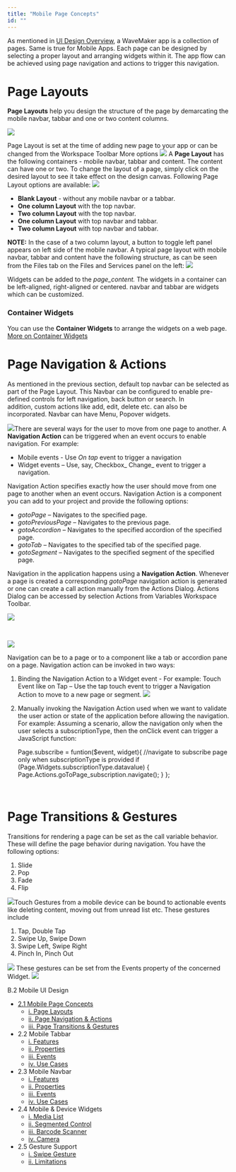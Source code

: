 ```yaml
---
title: "Mobile Page Concepts"
id: ""
---
```


As mentioned in [UI Design Overview](/learn/app-development/ui-design/design-overview/), a WaveMaker app is a collection of pages. Same is true for Mobile Apps. Each page can be designed by selecting a proper layout and arranging widgets within it. The app flow can be achieved using page navigation and actions to trigger this navigation.

# Page Layouts

**Page Layouts** help you design the structure of the page by demarcating the mobile navbar, tabbar and one or two content columns.

[![](./assets/page_layout_concept_mobile.png)](./assets/page_layout_concept_mobile.png)

Page Layout is set at the time of adding new page to your app or can be changed from the Workspace Toolbar More options [![](./assets/mobile_layout_change.png)](./assets/mobile_layout_change.png) A **Page Layout** has the following containers - mobile navbar, tabbar and content. The content can have one or two. To change the layout of a page, simply click on the desired layout to see it take effect on the design canvas. Following Page Layout options are available: [![](./assets/page_layout_mobile.png)](./assets/page_layout_mobile.png)

- **Blank Layout** - without any mobile navbar or a tabbar.
- **One column Layout** with the top navbar.
- **Two column Layout** with the top navbar.
- **One column Layout** with top navbar and tabbar.
- **Two column Layout** with top navbar and tabbar.

**NOTE:** In the case of a two column layout, a button to toggle left panel appears on left side of the mobile navbar. A typical page layout with mobile navbar, tabbar and content have the following structure, as can be seen from the Files tab on the Files and Services panel on the left: [![](./assets/page_layout_files_mobile.png)](./assets/page_layout_files_mobile.png)

Widgets can be added to the _page\_content._ The widgets in a container can be left-aligned, right-aligned or centered. navbar and tabbar are widgets which can be customized.

### Container Widgets

You can use the **Container Widgets** to arrange the widgets on a web page. [More on Container Widgets](/learn/app-development/widgets/widget-library/#container)

# Page Navigation & Actions

As mentioned in the previous section, default top navbar can be selected as part of the Page Layout. This Navbar can be configured to enable pre-defined controls for left navigation, back button or search. In addition, custom actions like add, edit, delete etc. can also be incorporated. Navbar can have Menu, Popover widgets.

[![](./assets/page_navigation_mobile.png)](./assets/page_navigation_mobile.png)There are several ways for the user to move from one page to another. A **Navigation Action** can be triggered when an event occurs to enable navigation. For example:

- Mobile events - Use _On tap_ event to trigger a navigation
- Widget events – Use, say, Checkbox_ Change_ event to trigger a navigation.

Navigation Action specifies exactly how the user should move from one page to another when an event occurs. Navigation Action is a component you can add to your project and provide the following options:

- _gotoPage_ – Navigates to the specified page.
- _gotoPreviousPage_ – Navigates to the previous page.
- _gotoAccordion_ – Navigates to the specified accordion of the specified page.
- _gotoTab_ – Navigates to the specified tab of the specified page.
- _gotoSegment_ – Navigates to the specified segment of the specified page.

Navigation in the application happens using a **Navigation Action**. Whenever a page is created a corresponding _gotoPage_ navigation action is generated or one can create a call action manually from the Actions Dialog. Actions Dialog can be accessed by selection Actions from Variables Workspace Toolbar.

[![](./assets/action_sel_mobile.png)](./assets/action_sel_mobile.png)

 

[![](./assets/action_new_mobile.png)](./assets/action_new_mobile.png)

Navigation can be to a page or to a component like a tab or accordion pane on a page. Navigation action can be invoked in two ways:

1. Binding the Navigation Action to a Widget event - For example: Touch Event like on Tap – Use the tap touch event to trigger a Navigation Action to move to a new page or segment. [![](./assets/action_event_mobile.png)](./assets/action_event_mobile.png)
2. Manually invoking the Navigation Action used when we want to validate the user action or state of the application before allowing the navigation. For example: Assuming a scenario, allow the navigation only when the user selects a subscriptionType, then the onClick event can trigger a JavaScript function:
    
    Page.subscribe = funtion($event, widget){
      //navigate to subscribe page only when subscriptionType is provided
      if (Page.Widgets.subscriptionType.datavalue) {
          Page.Actions.goToPage\_subscription.navigate();
       }
     };
    
     

# Page Transitions & Gestures

Transitions for rendering a page can be set as the call variable behavior. These will define the page behavior during navigation. You have the following options:

1. Slide
2. Pop
3. Fade
4. Flip

[![](./assets/call_trans_mobile.png)](./assets/call_trans_mobile.png)Touch Gestures from a mobile device can be bound to actionable events like deleting content, moving out from unread list etc. These gestures include

1. Tap, Double Tap
2. Swipe Up, Swipe Down
3. Swipe Left, Swipe Right
4. Pinch In, Pinch Out

[![](./assets/page_gestures_mobile.png)](./assets/page_gestures_mobile.png) These gestures can be set from the Events property of the concerned Widget. [![](./assets/call_gestures_mobile.png)](./assets/call_gestures_mobile.png)

B.2 Mobile UI Design

- [2.1 Mobile Page Concepts](#)
    - [i. Page Layouts](/learn/hybrid-mobile/mobile-page-concepts/#page-layouts)
    - [ii. Page Navigation & Actions](/learn/hybrid-mobile/mobile-page-concepts/#page-navigation-actions)
    - [iii. Page Transitions & Gestures](/learn/hybrid-mobile/mobile-page-concepts/#page-transitions-gestures)
- 2.2 Mobile Tabbar
    - [i. Features](/learn/hybrid-mobile/mobile-tabbar/#features)
    - [ii. Properties](/learn/hybrid-mobile/mobile-tabbar/#properties)
    - [iii. Events](/learn/hybrid-mobile/mobile-tabbar/#events)
    - [iv. Use Cases](/learn/hybrid-mobile/mobile-tabbar/#use-cases)
- 2.3 Mobile Navbar
    - [i. Features](/learn/hybrid-mobile/mobile-navbar/#features)
    - [ii. Properties](/learn/hybrid-mobile/mobile-navbar/#properties)
    - [iii. Events](/learn/hybrid-mobile/mobile-navbar/#events)
    - [iv. Use Cases](/learn/hybrid-mobile/mobile-navbar/#use-cases)
- 2.4 Mobile & Device Widgets
    - [i. Media List](/learn/app-development/widgets/mobile-widgets/media-list/)
    - [ii. Segmented Control](/learn/app-development/widgets/mobile-widgets/segmented-control/)
    - [iii. Barcode Scanner](/learn/app-development/widgets/mobile-widgets/barcode-scanner/)
    - [iv. Camera](/learn/app-development/widgets/mobile-widgets/camera/)
- 2.5 Gesture Support
    - [i. Swipe Gesture](/learn/hybrid-mobile/gesture-support/#swipe)
    - [ii. Limitations](/learn/hybrid-mobile/gesture-support/#limit)
